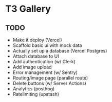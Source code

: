 # T3 Gallery

## TODO

- Make it deploy (Vercel)
- Scaffold basic ui with mock data
- Actually set up a database (Vercel Postgres)
- Attach database to UI
- Add authentication (w/ Clerk)
- Add image upload
- Error management (w/ Sentry)
- Routing/image page (parallel route)
- Delete buttons (w/ Server Actions)
- Analytics (posthog)
- Ratelimiting (upstash)
